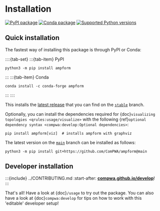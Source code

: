 # Installation

[![PyPI package](https://badge.fury.io/py/ampform.svg)](https://pypi.org/project/ampform)
[![Conda package](https://anaconda.org/conda-forge/ampform/badges/version.svg)](https://anaconda.org/conda-forge/ampform)
[![Supported Python versions](https://img.shields.io/pypi/pyversions/ampform)](https://pypi.org/project/ampform)

## Quick installation

The fastest way of installing this package is through PyPI or Conda:

::::{tab-set}
:::{tab-item} PyPI

```shell
python3 -m pip install ampform
```

:::
:::{tab-item} Conda

```shell
conda install -c conda-forge ampform
```

:::
::::

This installs the [latest release](https://github.com/ComPWA/ampform/releases) that you
can find on the [`stable`](https://github.com/ComPWA/ampform/tree/stable) branch.

Optionally, you can install the dependencies required for
{doc}`visualizing topologies <qrules:usage/visualize>` with the following
{ref}`optional dependency syntax <compwa:develop:Optional dependencies>`:

```shell
pip install ampform[viz]  # installs ampform with graphviz
```

The latest version on the [`main`](https://github.com/ComPWA/ampform/tree/main) branch
can be installed as follows:

```shell
python3 -m pip install git+https://github.com/ComPWA/ampform@main
```

## Developer installation

:::{include} ../CONTRIBUTING.md
:start-after: **[compwa.github.io/develop](https://compwa.github.io/develop)**!
:::

That's all! Have a look at {doc}`/usage` to try out the package. You can also have a look at {doc}`compwa:develop` for tips on how to work with this 'editable' developer setup!
